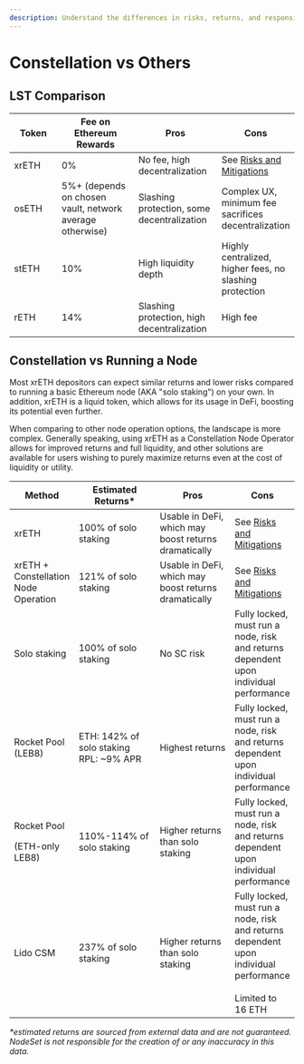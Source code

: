 ```yaml
---
description: Understand the differences in risks, returns, and responsibilities
---
```


# Constellation vs Others

## LST Comparison

<table><thead><tr><th width="123">Token</th><th width="236">Fee on Ethereum Rewards</th><th width="161">Pros</th><th>Cons</th></tr></thead><tbody><tr><td>xrETH</td><td>0%</td><td>No fee, high decentralization</td><td>See <a href="risks-and-mitigations.md">Risks and Mitigations</a></td></tr><tr><td>osETH</td><td>5%+ (depends on chosen vault,  network average otherwise)</td><td>Slashing protection, some decentralization</td><td>Complex UX, minimum fee  sacrifices decentralization</td></tr><tr><td>stETH</td><td>10%</td><td>High liquidity depth</td><td>Highly centralized, higher fees, no slashing protection</td></tr><tr><td>rETH</td><td>14%</td><td>Slashing protection, high decentralization</td><td>High fee</td></tr></tbody></table>

## Constellation vs Running a Node

Most xrETH depositors can expect similar returns and lower risks compared to running a basic Ethereum node (AKA "solo staking") on your own. In addition, xrETH is a liquid token, which allows for its usage in DeFi, boosting its potential even further.&#x20;

When comparing to other node operation options, the landscape is more complex. Generally speaking, using xrETH as a Constellation Node Operator allows for improved returns and full liquidity, and other solutions are available for users wishing to purely maximize returns even at the cost of liquidity or utility.

<table><thead><tr><th>Method</th><th width="186">Estimated Returns*</th><th width="179">Pros</th><th>Cons</th></tr></thead><tbody><tr><td>xrETH</td><td>100% of solo staking</td><td>Usable in DeFi, which may boost returns dramatically</td><td>See <a href="risks-and-mitigations.md">Risks and Mitigations</a></td></tr><tr><td>xrETH + Constellation Node Operation</td><td>121% of solo staking</td><td>Usable in DeFi, which may boost returns dramatically</td><td>See <a href="risks-and-mitigations.md">Risks and Mitigations</a></td></tr><tr><td>Solo staking</td><td>100% of solo staking</td><td>No SC risk</td><td>Fully locked, must run a node, risk and returns dependent upon individual performance</td></tr><tr><td>Rocket Pool (LEB8)</td><td>ETH: 142% of solo staking<br>RPL: ~9% APR</td><td>Highest returns</td><td>Fully locked, must run a node, risk and returns dependent upon individual performance</td></tr><tr><td><p>Rocket Pool </p><p>(ETH-only LEB8)</p></td><td>110%-114% of solo staking</td><td>Higher returns than solo staking</td><td>Fully locked, must run a node, risk and returns dependent upon individual performance</td></tr><tr><td>Lido CSM</td><td>237% of solo staking</td><td>Higher returns than solo staking</td><td>Fully locked, must run a node, risk and returns dependent upon individual performance<br><br>Limited to 16 ETH</td></tr></tbody></table>



_\*estimated returns are sourced from external data and are not guaranteed. NodeSet is not responsible for the creation of or any inaccuracy in this data._
